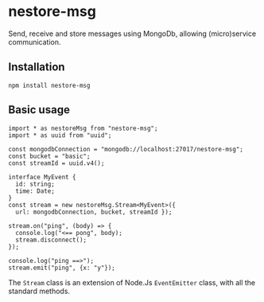 # nestore-msg

Send, receive and store messages using MongoDb, allowing (micro)service communication.

## Installation

    npm install nestore-msg

## Basic usage

    import * as nestoreMsg from "nestore-msg";
    import * as uuid from "uuid";

    const mongodbConnection = "mongodb://localhost:27017/nestore-msg";
    const bucket = "basic";
    const streamId = uuid.v4();

    interface MyEvent {
      id: string;
      time: Date;
    }
    const stream = new nestoreMsg.Stream<MyEvent>({
      url: mongodbConnection, bucket, streamId });

    stream.on("ping", (body) => {
      console.log("<== pong", body);
      stream.disconnect();
    });

    console.log("ping ==>");
    stream.emit("ping", {x: "y"});

The `Stream` class is an extension of Node.Js `EventEmitter` class, with all the standard methods.